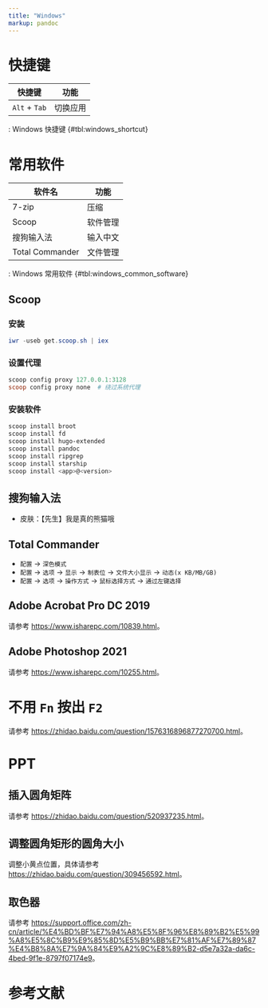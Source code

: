 ```yaml
---
title: "Windows"
markup: pandoc
---
```


# 快捷键

| 快捷键        | 功能     |
|---------------|----------|
| `Alt` + `Tab` | 切换应用 |

: Windows 快捷键 {#tbl:windows_shortcut}

# 常用软件

| 软件名          | 功能     |
|-----------------|----------|
| 7-zip           | 压缩     |
| Scoop           | 软件管理 |
| 搜狗输入法      | 输入中文 |
| Total Commander | 文件管理 |

: Windows 常用软件 {#tbl:windows_common_software}

## Scoop

### 安装

```ps1
iwr -useb get.scoop.sh | iex
```

### 设置代理

```ps1
scoop config proxy 127.0.0.1:3128
scoop config proxy none  # 绕过系统代理
```

### 安装软件

```ps1
scoop install broot
scoop install fd
scoop install hugo-extended
scoop install pandoc
scoop install ripgrep
scoop install starship
scoop install <app>@<version>
```

## 搜狗输入法

- 皮肤：【先生】我是真的熊猫哦

## Total Commander

- `配置` -> `深色模式`
- `配置` -> `选项` -> `显示` -> `制表位` -> `文件大小显示` -> `动态(x KB/MB/GB)`
- `配置` -> `选项` -> `操作方式` -> `鼠标选择方式` -> `通过左键选择`

## Adobe Acrobat Pro DC 2019

请参考 <https://www.isharepc.com/10839.html>。

## Adobe Photoshop 2021

请参考 <https://www.isharepc.com/10255.html>。

# 不用 `Fn` 按出 `F2`

请参考 <https://zhidao.baidu.com/question/1576316896877270700.html>。

# PPT

## 插入圆角矩阵

请参考 <https://zhidao.baidu.com/question/520937235.html>。

## 调整圆角矩形的圆角大小

调整小黄点位置，具体请参考 <https://zhidao.baidu.com/question/309456592.html>。

## 取色器

请参考
<https://support.office.com/zh-cn/article/%E4%BD%BF%E7%94%A8%E5%8F%96%E8%89%B2%E5%99%A8%E5%8C%B9%E9%85%8D%E5%B9%BB%E7%81%AF%E7%89%87%E4%B8%8A%E7%9A%84%E9%A2%9C%E8%89%B2-d5e7a32a-da6c-4bed-9f1e-8797f07174e9>。

# 参考文献
